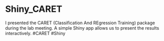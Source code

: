 # Shiny_CARET

I presented the CARET (Classification And REgression Training) package during the lab meeting. 
A simple Shiny app allows us to present the results interactively. #CARET #Shiny
